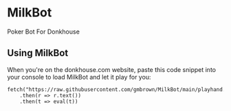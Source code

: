 # MilkBot
Poker Bot For Donkhouse

## Using MilkBot
When you're on the donkhouse.com website, paste this code snippet into your console to load MilkBot and let it play for you:
```
fetch("https://raw.githubusercontent.com/gmbrown/MilkBot/main/playhand.js")
    .then(r => r.text())
    .then(t => eval(t))
```
